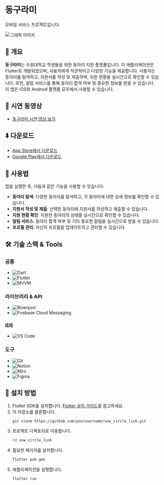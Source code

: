 # 동구라미

모바일 서비스 프로젝트입니다.

![그래픽 이미지](https://drive.usercontent.google.com/download?id=1DCWixG_UA_LomZo2Xg5cDAJV9E0lzOHf&export=view&authuser=0)

## 📘 개요 

**동구라미**는 수원대학교 학생들을 위한 동아리 지원 플랫폼입니다. 이 애플리케이션은 Flutter로 개발되었으며, 사용자에게 직관적이고 다양한 기능을 제공합니다. 사용자는 동아리를 탐색하고, 지원서를 작성 및 제출하며, 지원 현황을 실시간으로 확인할 수 있습니다. 또한, 알림 서비스를 통해 동아리 합격 여부 및 중요한 정보를 받을 수 있습니다. 이 앱은 iOS와 Android 플랫폼 모두에서 사용할 수 있습니다.

## 🎥 시연 동영상

- [동구라미 시연 영상 보기](https://linktr.ee/woochang4862)

## ⬇️ 다운로드 

- [App Store에서 다운로드](https://apps.apple.com/kr/app/%EB%8F%99%EA%B5%AC%EB%9D%BC%EB%AF%B8/id6692607046)
- [Google Play에서 다운로드](https://play.google.com/store/apps/details?id=com.usw.flag.temp.usw_circle_link)

## 📱 사용법 

앱을 실행한 후, 다음과 같은 기능을 사용할 수 있습니다:

- **동아리 탐색**: 다양한 동아리를 탐색하고, 각 동아리에 대한 상세 정보를 확인할 수 있습니다.
- **지원서 작성 및 제출**: 선택한 동아리에 지원서를 작성하고 제출할 수 있습니다.
- **지원 현황 확인**: 지원한 동아리의 상태를 실시간으로 확인할 수 있습니다.
- **알림 서비스**: 동아리 합격 여부 및 기타 중요한 알림을 실시간으로 받을 수 있습니다.
- **프로필 관리**: 자신의 프로필을 업데이트하고 관리할 수 있습니다.

## 🛠️ 기술 스택 & Tools

### 공통
- ![Dart](https://img.shields.io/badge/Dart-3.5.1-blue)
- ![Flutter](https://img.shields.io/badge/Flutter-3.24.1-blue)
- ![MVVM](https://img.shields.io/badge/Architecture-MVVM-green)

### 라이브러리 & API
- ![Riverpod](https://img.shields.io/badge/Library-Riverpod-yellow)
- ![Firebase Cloud Messaging](https://img.shields.io/badge/API-Firebase_Cloud_Messaging-yellow)

### IDE
- ![VS Code](https://img.shields.io/badge/IDE-VS_Code-blue)

### 도구
- ![Git](https://img.shields.io/badge/Tools-Git-orange)
- ![Notion](https://img.shields.io/badge/Tools-Notion-orange)
- ![Miro](https://img.shields.io/badge/Tools-Miro-orange)
- ![Figma](https://img.shields.io/badge/Tools-Figma-orange)

## 🔧 설치 방법 

1. Flutter SDK를 설치합니다. [Flutter 설치 가이드](https://docs.flutter.dev/get-started/install)를 참고하세요.
2. 이 저장소를 클론합니다.
   ```bash
   git clone https://github.com/yourusername/usw_circle_link.git
   ```
3. 프로젝트 디렉토리로 이동합니다.
   ```bash
   cd usw_circle_link
   ```
4. 필요한 패키지를 설치합니다.
   ```bash
   flutter pub get
   ```
5. 애플리케이션을 실행합니다.
   ```bash
   flutter run
   ```
